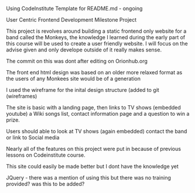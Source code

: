 Using CodeInstitute Template for README.md - ongoing 

User Centric Frontend Development Milestone Project

This project is revolves around building a static frontend only website for a band called the Monkeys, the knowledge I learned during the early part of this course 
will be used to create a user friendly website. I will focus on the advise given and only develope outside of it really makes sense.

The commit on this was dont after editing on Orionhub.org

The front end html design was based on an older more relaxed format as the users of any Monkees site would be of a generation


I used the wireframe for the inital design structure (added to git (wireframes)


The site is basic with a landing page, then links to TV shows (embedded youtube) a Wiki songs list, contact information page and a question to win a prize. 

Users should able to look at TV shows (again embedded) contact the band or link to Social media

Nearly all of the features on this project were put in because of previous lessons on Codeinstitute course.

This site could easily be made better but I dont have the knowledge yet


JQuery - there was a mention of using this but there was no training provided? was this to be added? 

<!--Whenever it is feasible, prefer to automate your tests, and if you've done so, provide a brief explanation of your approach, link to the test file(s) and explain how to run them.-->

<!--For any scenarios that have not been automated, test the user stories manually and provide as much detail as is relevant. A particularly useful form for describing your testing process is via scenarios, such as:-->

<!--Contact form:-->
<!--Go to the "Contact Us" page-->
<!--Try to submit the empty form and verify that an error message about the required fields appears-->
<!--Try to submit the form with an invalid email address and verify that a relevant error message appears-->
<!--Try to submit the form with all inputs valid and verify that a success message appears.-->
<!--In addition, you should mention in this section how your project looks and works on different browsers and screen sizes.-->

<!--You should also mention in this section any interesting bugs or problems you discovered during your testing, even if you haven't addressed them yet.-->

<!--If this section grows too long, you may want to split it off into a separate file and link to it from here.-->

<!--Deployment-->
<!--This section should describe the process you went through to deploy the project to a hosting platform (e.g. GitHub Pages or Heroku).-->

<!--In particular, you should provide all details of the differences between the deployed version and the development version, if any, including:-->

<!--Different values for environment variables (Heroku Config Vars)?-->
<!--Different configuration files?-->
<!--Separate git branch?-->
<!--In addition, if it is not obvious, you should also describe how to run your code locally.-->

<!--Credits-->
<!--Content-->
<!--The text for section Y was copied from the Wikipedia article Z-->
<!--Media-->
<!--The photos used in this site were obtained from ...-->
<!--Acknowledgements-->
<!--I received inspiration for this project from X-->